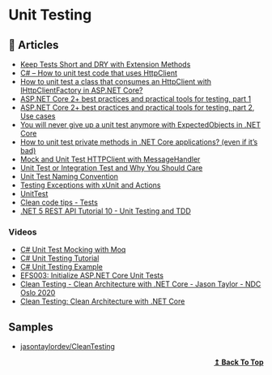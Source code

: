 
# Unit Testing

## 📝 Articles

- [Keep Tests Short and DRY with Extension Methods](https://ardalis.com/keep-tests-short-and-dry-with-extensions/) 
- [C# – How to unit test code that uses HttpClient](https://makolyte.com/csharp-how-to-unit-test-code-that-uses-httpclient/)
- [How to unit test a class that consumes an HttpClient with IHttpClientFactory in ASP.NET Core?](https://anthonygiretti.com/2018/09/06/how-to-unit-test-a-class-that-consumes-an-httpclient-with-ihttpclientfactory-in-asp-net-core/)
- [ASP.NET Core 2+ best practices and practical tools for testing, part 1](https://anthonygiretti.com/2019/06/15/asp-net-core-2-best-practices-and-practical-tools-for-testing-part-1/)
- [ASP.NET Core 2+ best practices and practical tools for testing, part 2, Use cases](https://anthonygiretti.com/2019/07/18/asp-net-core-2-best-practices-and-practical-tools-for-testing-part-2-use-cases/)
- [You will never give up a unit test anymore with ExpectedObjects in .NET Core](https://anthonygiretti.com/2019/01/21/you-will-never-give-up-a-unit-test-anymore-with-expectedobjects-in-net-core/)
- [How to unit test private methods in .NET Core applications? (even if it’s bad)](https://anthonygiretti.com/2018/08/26/how-to-unit-test-private-methods-in-net-core-applications-even-if-its-bad/)
- [Mock and Unit Test HTTPClient with MessageHandler](https://www.thecodebuzz.com/mock-httpclient-with-messagehandler-unit-test/)
- [Unit Test or Integration Test and Why You Should Care](https://ardalis.com/unit-test-or-integration-test-and-why-you-should-care/) 
- [Unit Test Naming Convention](https://ardalis.com/unit-test-naming-convention/?utm_sq=gkewnaysjn)
- [Testing Exceptions with xUnit and Actions](https://ardalis.com/testing-exceptions-with-xunit-and-actions/)
- [UnitTest](https://martinfowler.com/bliki/UnitTest.html) 
- [Clean code tips - Tests](https://www.code4it.dev/blog/clean-code-tests)
- [.NET 5 REST API Tutorial 10 - Unit Testing and TDD](https://www.youtube.com/watch?v=dsD0CMgPjUk&t=0s)

### Videos
- [C# Unit Test Mocking with Moq](https://www.youtube.com/watch?v=IFN4-YrgBEI) 
- [C# Unit Testing Tutorial](https://www.youtube.com/watch?v=e9q-ocrt4UI) 
- [C# Unit Testing Example](https://www.youtube.com/watch?v=Tc9FUg74ci4) 
- [EFS003: Initialize ASP.NET Core Unit Tests](https://www.youtube.com/watch?v=jWIPkpl6Yr0)
- [Clean Testing - Clean Architecture with .NET Core - Jason Taylor - NDC Oslo 2020](https://www.youtube.com/watch?v=T6NRcX1vnz8)
- [Clean Testing: Clean Architecture with .NET Core](https://www.youtube.com/watch?v=2UJ7mAtFuio)
## Samples
- [jasontaylordev/CleanTesting](https://github.com/jasontaylordev/CleanTesting)

<div align="right">
  <b><a href="#contents">↥ Back To Top</a></b>
</div>

